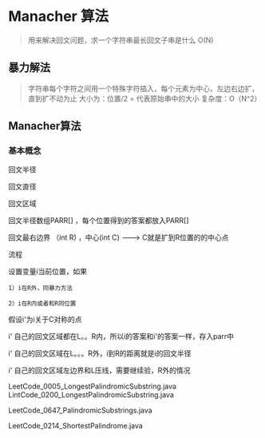 # Manacher 算法

> 用来解决回文问题，求一个字符串最长回文子串是什么 O(N)

## 暴力解法

> 字符串每个字符之间用一个特殊字符插入，每个元素为中心，左边右边扩，直到扩不动为止
> 大小为：位置/2 = 代表原始串中的大小
> 复杂度：O（N^2）

## Manacher算法

### 基本概念

回文半径

回文直径

回文区域

回文半径数组PARR[] ，每个位置得到的答案都放入PARR[]

回文最右边界 （int R) ，中心(int C) ---> C就是扩到R位置的的中心点

流程

设置变量i当前位置，如果

    1）i在R外，同暴力方法
    
    2）i在R内或者和R同位置

假设i'为i关于C对称的点

i' 自己的回文区域都在L。。R内，所以i的答案和i'的答案一样，存入parr中

i' 自己的回文区域在L。。。R外，i到R的距离就是i的回文半径

i' 自己的回文区域左边界和L压线，需要继续验，R外的情况

LeetCode_0005_LongestPalindromicSubstring.java
LintCode_0200_LongestPalindromicSubstring.java

LeetCode_0647_PalindromicSubstrings.java

LeetCode_0214_ShortestPalindrome.java
